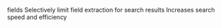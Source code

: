 fields
 Selectively limit field extraction for search results
 Increases search speed and efficiency
